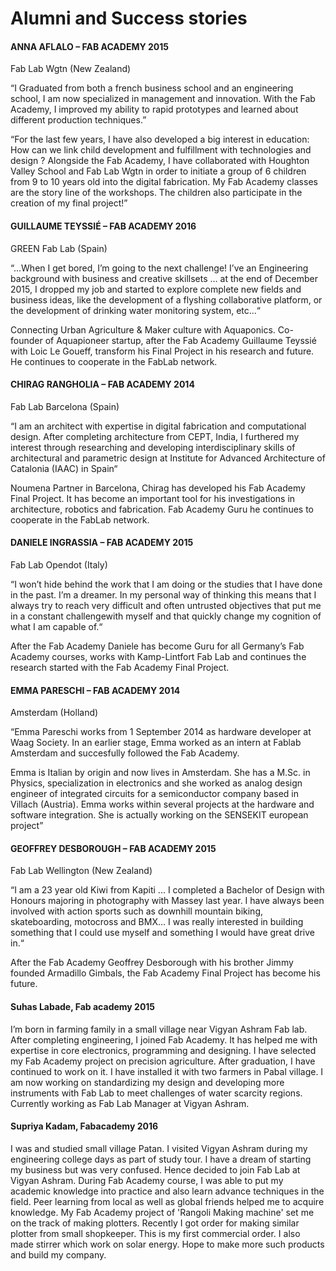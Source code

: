 # Alumni and Success stories

#### ANNA AFLALO  – FAB ACADEMY 2015
Fab Lab Wgtn (New Zealand)  

“I Graduated from both a french business school and an engineering school, I am now specialized in management and innovation. With the Fab Academy, I improved my ability to rapid prototypes and learned about different production techniques.”

“For the last few years, I have also developed a big interest in education:
How can we link child development and fulfillment with technologies and design ?
Alongside the Fab Academy, I have collaborated with Houghton Valley School and Fab Lab Wgtn in order to initiate a group of 6 children from 9 to 10 years old into the digital fabrication. My Fab Academy classes are the story line of the workshops. The children also participate in the creation of my final project!”

#### GUILLAUME TEYSSIÉ – FAB ACADEMY 2016
GREEN Fab Lab (Spain)

“...When I get bored, I’m going to the next challenge! I’ve an Engineering background with business and creative skillsets ... at the end of December 2015, I dropped my job and started to explore complete new fields and business ideas, like the development of a flyshing collaborative platform, or the development of drinking water monitoring system, etc...“

Connecting Urban Agriculture & Maker culture with Aquaponics. Co-founder of Aquapioneer startup, after the Fab Academy Guillaume Teyssié with Loic Le Goueff, transform his Final Project  in his research and future. He continues to cooperate in the FabLab network.


#### CHIRAG RANGHOLIA – FAB ACADEMY 2014
Fab Lab Barcelona (Spain)

“I am an architect with expertise in digital fabrication and computational design. After completing architecture from CEPT, India, I furthered my interest through researching and developing interdisciplinary skills of architectural and parametric design at Institute for Advanced Architecture of Catalonia (IAAC) in Spain“

Noumena Partner in Barcelona, Chirag has developed his Fab Academy Final Project. It has become an important tool for his investigations in architecture, robotics and fabrication. Fab Academy Guru he continues to cooperate in the FabLab network.

#### DANIELE INGRASSIA – FAB ACADEMY 2015
Fab Lab Opendot (Italy)

“I won’t hide behind the work that I am doing or the studies that I have done in the past. I’m a dreamer. In my personal way of thinking this means that I always try to reach very difficult and often untrusted objectives that put me in a constant challengewith myself and that quickly change my cognition of what I am capable of.“

After the Fab Academy Daniele has become Guru for all Germany’s Fab Academy courses, works with Kamp-Lintfort Fab Lab and continues the research started with the Fab Academy Final Project.

#### EMMA PARESCHI – FAB ACADEMY 2014
Amsterdam (Holland)

“Emma Pareschi works from 1 September 2014 as hardware developer at Waag Society. In an earlier stage, Emma worked as an intern at Fablab Amsterdam and succesfully followed the Fab Academy.

Emma is Italian by origin and now lives in Amsterdam. She has a M.Sc. in Physics, specialization in electronics and she worked as analog design engineer of integrated circuits for a semiconductor company based in Villach (Austria). Emma works within several projects at the hardware and software integration.  She is actually working on the SENSEKIT european project”

#### GEOFFREY DESBOROUGH – FAB ACADEMY 2015
Fab Lab Wellington (New Zealand)  

“I am a 23 year old Kiwi from Kapiti ... I completed a Bachelor of Design with Honours majoring in photography with Massey last year. I have always been involved with action sports such as downhill mountain biking, skateboarding, motocross and BMX... I was really interested in building something that I could use myself and something I would have great drive in.“

After the Fab Academy Geoffrey Desborough with his brother Jimmy founded Armadillo Gimbals, the Fab Academy Final Project has become his future.

#### Suhas Labade, Fab academy 2015

I’m born in farming family in a small village near Vigyan Ashram Fab lab. After completing engineering, I joined Fab Academy. It has helped me with expertise in core electronics, programming and designing. I have selected my Fab Academy project on precision agriculture. After graduation, I have continued to work on it. I have installed it with two farmers in Pabal village. I am now working on standardizing my design and developing more instruments with Fab Lab to meet challenges of water scarcity regions. Currently working as Fab Lab Manager at Vigyan Ashram.

#### Supriya Kadam, Fabacademy 2016

I was and studied small village Patan. I visited Vigyan Ashram during my engineering college days as part of study tour. I have a dream of starting my business but was very confused. Hence decided to join Fab Lab at Vigyan Ashram. During Fab Academy course, I was able to put my academic knowledge into practice and also learn advance techniques in the field. Peer learning from local as well as global friends helped me to acquire knowledge. My Fab Academy project of 'Rangoli Making machine' set me on the track of making plotters. Recently I got order for making similar plotter from small shopkeeper. This is my first commercial order. I also made stirrer which work on solar energy. Hope to make more such products and build my company.
